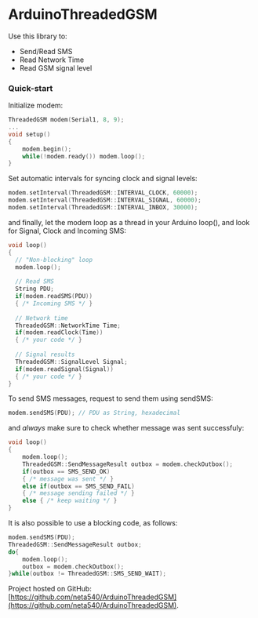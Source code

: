 # ArduinoThreadedGSM


Use this library to:

 * Send/Read SMS
 * Read Network Time
 * Read GSM signal level
 
### Quick-start

Initialize modem:

```c++
ThreadedGSM modem(Serial1, 8, 9);
...
void setup()
{
	modem.begin();
	while(!modem.ready()) modem.loop();
}
```
Set automatic intervals for syncing clock and signal levels:
```c++
modem.setInterval(ThreadedGSM::INTERVAL_CLOCK, 60000);
modem.setInterval(ThreadedGSM::INTERVAL_SIGNAL, 60000);
modem.setInterval(ThreadedGSM::INTERVAL_INBOX, 30000);
```
and finally, let the modem loop as a thread in your Arduino loop(), and look for Signal, Clock and Incoming SMS:
```c++
void loop()
{ 
  // "Non-blocking" loop
  modem.loop();
  
  // Read SMS
  String PDU;
  if(modem.readSMS(PDU))
  { /* Incoming SMS */ }
  
  // Network time
  ThreadedGSM::NetworkTime Time;
  if(modem.readClock(Time))
  { /* your code */ }
  
  // Signal results
  ThreadedGSM::SignalLevel Signal;
  if(modem.readSignal(Signal))
  { /* your code */ }
}
```

To send SMS messages, request to send them using sendSMS:
```c++
modem.sendSMS(PDU); // PDU as String, hexadecimal
```
and *always* make sure to check whether message was sent successfuly:
```c++
void loop()
{
	modem.loop();
    ThreadedGSM::SendMessageResult outbox = modem.checkOutbox();
	if(outbox == SMS_SEND_OK)
    { /* message was sent */ }
    else if(outbox == SMS_SEND_FAIL)
    { /* message sending failed */ }
    else { /* keep waiting */ }
}
```
It is also possible to use a blocking code, as follows:
```c++
modem.sendSMS(PDU);
ThreadedGSM::SendMessageResult outbox;
do{
	modem.loop();
    outbox = modem.checkOutbox();
}while(outbox != ThreadedGSM::SMS_SEND_WAIT);
```

Project hosted on GitHub: [https://github.com/neta540/ArduinoThreadedGSM](https://github.com/neta540/ArduinoThreadedGSM).
